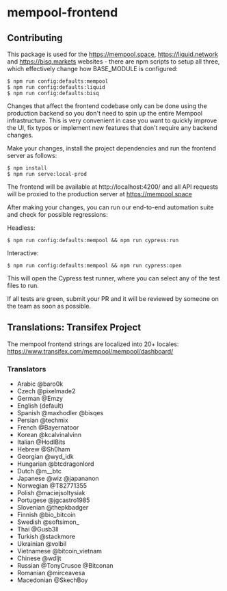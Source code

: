 # mempool-frontend

## Contributing

This package is used for the https://mempool.space, https://liquid.network and https://bisq.markets websites - there are npm scripts to setup all three, which effectively change how BASE_MODULE is  configured:

```
$ npm run config:defaults:mempool
$ npm run config:defaults:liquid
$ npm run config:defaults:bisq
```

Changes that affect the frontend codebase only can be done using the production backend so you don't need to spin up the entire Mempool infrastructure. This is very convenient in case you want to quickly improve the UI, fix typos or implement new features that don't require any backend changes.

Make your changes, install the project dependencies and run the frontend server as follows:

```
$ npm install
$ npm run serve:local-prod
```

The frontend will be available at http://localhost:4200/ and all API requests will be proxied to the production server at https://mempool.space

After making your changes, you can run our end-to-end automation suite and check for possible regressions:

Headless:

```
$ npm run config:defaults:mempool && npm run cypress:run
```

Interactive:

```
$ npm run config:defaults:mempool && npm run cypress:open
```

This will open the Cypress test runner, where you can select any of the test files to run.

If all tests are green, submit your PR and it will be reviewed by someone on the team as soon as possible.

## Translations: Transifex Project

The mempool frontend strings are localized into 20+ locales:
https://www.transifex.com/mempool/mempool/dashboard/

### Translators

* Arabic @baro0k
* Czech @pixelmade2
* German @Emzy
* English (default)
* Spanish @maxhodler @bisqes
* Persian @techmix
* French @Bayernatoor
* Korean @kcalvinalvinn
* Italian @HodlBits
* Hebrew @Sh0ham
* Georgian @wyd_idk
* Hungarian @btcdragonlord
* Dutch @m__btc
* Japanese @wiz @japananon
* Norwegian @T82771355
* Polish @maciejsoltysiak
* Portugese @jgcastro1985
* Slovenian @thepkbadger
* Finnish @bio_bitcoin
* Swedish @softsimon_
* Thai @Gusb3ll
* Turkish @stackmore
* Ukrainian @volbil
* Vietnamese @bitcoin_vietnam
* Chinese @wdljt
* Russian @TonyCrusoe @Bitconan
* Romanian @mirceavesa
* Macedonian @SkechBoy
